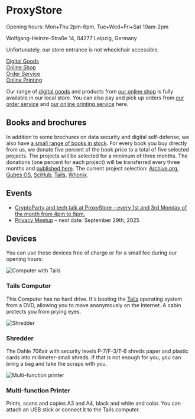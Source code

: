 <h1 class="text-center">ProxyStore</h1>

<p class="text-center lead mb-2">Opening hours: Mon+Thu&nbsp;2pm-6pm, Tue+Wed+Fri+Sat&nbsp;10am-2pm</p>
<p class="text-center lead mb-2">Wolfgang-Heinze-Straße&nbsp;14, 04277&nbsp;Leipzig, Germany</p>
<p class="text-center">Unfortunately, our store entrance is not wheelchair accessible.</p>

<div class="row">
	<div class="col-lg">
		<div class="card border-success bg-light mb-3 p-2 justify-content-center align-items-center">
			<div class="card-body">
				<a class="card-link stretched-link text-success" href="https://digitalgoods.proxysto.re"><i class="fa-solid fa-ticket"></i> Digital Goods</a>
			</div>
		</div>
	</div>
	<div class="col-lg">
		<div class="card border-success bg-light mb-3 p-2 justify-content-center align-items-center">
			<div class="card-body">
				<a class="card-link stretched-link text-success" href="https://shop.proxysto.re"><i class="fa-solid fa-cart-shopping"></i> Online Shop</a>
			</div>
		</div>
	</div>
	<div class="col-lg">
		<div class="card border-success bg-light mb-3 p-2 justify-content-center align-items-center">
			<div class="card-body">
				<a class="card-link stretched-link text-success" href="https://order.proxysto.re/"><i class="fa-solid fa-tags"></i> Order Service</a>
			</div>
		</div>
	</div>
	<div class="col-lg">
		<div class="card border-success bg-light mb-3 p-2 justify-content-center align-items-center">
			<div class="card-body">
				<a class="card-link stretched-link text-success" href="https://druck.proxysto.re/"><i class="fa-solid fa-print"></i> Online Printing</a>
			</div>
		</div>
	</div>
</div>

Our range of [digital goods](https://digitalgoods.proxysto.re) and products from [our online shop](https://shop.proxysto.re) is fully available in our local store. You can also pay and pick up orders from [our order service](https://order.proxysto.re) and [our online printing service](https://druck.proxysto.re) here.

## Books and brochures

In addition to some brochures on data security and digital self-defense, we also have [a small range of books in stock](https://shop.proxysto.re/category/7). For every book you buy directly from us, we donate five percent of the book price to a total of five selected projects. The projects will be selected for a minimum of three months. The donations (one percent for each project) will be transferred every three months and [published here](spendenverlauf.html). The current project selection: [Archive.org](https://archive.org/donate), [Qubes OS](https://www.qubes-os.org/donate/), [SciHub](https://de.wikipedia.org/wiki/Sci-Hub), [Tails](https://tails.net/donate/index.de.html), [Whonix](https://www.whonix.org/wiki/Donate).

## Events

* [CryptoParty and tech talk at ProxyStore – every 1st and 3rd Monday of the month from 4pm to 6pm.](cryptoparty.html)
* [Privacy Meetup](privacy-meetup.html) – next date: September 29th, 2025

## Devices

You can use these devices free of charge or for a small fee during our opening hours:

<div class="row row-cols-1 row-cols-md-3">
	<div class="col mb-4">
		<div class="card">
			<img src="/assets/images/tails.jpg" class="card-img-top" alt="Computer with Tails">
			<div class="card-body">
				<h3 class="card-title">Tails Computer</h3>
				<p class="card-text">This Computer has no hard drive. It's booting the <a href="https://tails.net/">Tails</a> operating system from a DVD, allowing you to move anonymously on the Internet. A cabin protects you from prying eyes.</p>
			</div>
		</div>
	</div>
	<div class="col mb-4">
		<div class="card">
			<img src="/assets/images/shredder.jpg" class="card-img-top" alt="Shredder">
			<div class="card-body">
				<h3 class="card-title">Shredder</h3>
				<p class="card-text">The Dahle 706air with security levels P-7/F-3/T-6 shreds paper and plastic cards into millimeter-small shreds. If that is not enough for you, you can bring a bag and take the scraps with you.</p>
			</div>
		</div>
	</div>
	<div class="col mb-4">
		<div class="card">
			<img src="/assets/images/copier.jpg" class="card-img-top" alt="Multi-function printer">
			<div class="card-body">
				<h3 class="card-title">Multi-function Printer</h3>
				<p class="card-text">Prints, scans and copies A3 and A4, black and white and color. You can attach an USB stick or connect it to the Tails computer.</p>
			</div>
		</div>
	</div>
</div>

<!--
<a href="http://digitazyyxyihwwzudp5syxxyn3qhcd63wqcha2dxpfqiyydmrgdiaad.onion/">onion</a>
<a href="http://proxyoxiemywllckvpix543gqcmvvltrnb7inbwtk2knkehqt72tyfyd.onion">onion</a>
<a href="http://print5cxveagitd3cbl3pakcjupk5jwgtpwa35uowhtzlmcqbibmsnyd.onion">onion</a>
-->
